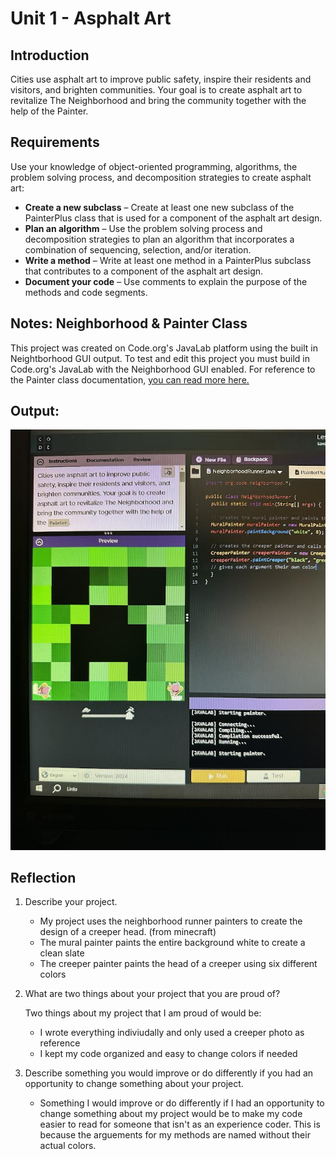 # Unit 1 - Asphalt Art

## Introduction

Cities use asphalt art to improve public safety, inspire their residents and visitors, and brighten communities. Your goal is to create asphalt art to revitalize The Neighborhood and bring the community together with the help of the Painter.

## Requirements

Use your knowledge of object-oriented programming, algorithms, the problem solving process, and decomposition strategies to create asphalt art:
- **Create a new subclass** – Create at least one new subclass of the PainterPlus class that is used for a component of the asphalt art design.
- **Plan an algorithm** – Use the problem solving process and decomposition strategies to plan an algorithm that incorporates a combination of sequencing, selection, and/or iteration.
- **Write a method** – Write at least one method in a PainterPlus subclass that contributes to a component of the asphalt art design.
- **Document your code** – Use comments to explain the purpose of the methods and code segments.

## Notes: Neighborhood & Painter Class

This project was created on Code.org's JavaLab platform using the built in Neightborhood GUI output. To test and edit this project you must build in Code.org's JavaLab with the Neighborhood GUI enabled. For reference to the Painter class documentation, [you can read more here.](https://studio.code.org/docs/ide/javalab/classes/Painter)

## Output:

![alt text](image.png)

## Reflection

1. Describe your project.

   - My project uses the neighborhood runner painters to create the design of a creeper head. (from minecraft)
   - The mural painter paints the entire background white to create a clean slate
   - The creeper painter paints the head of a creeper using six different colors

2. What are two things about your project that you are proud of?

    Two things about my project that I am proud of would be:
   - I wrote everything indiviudally and only used a creeper photo as reference
   - I kept my code organized and easy to change colors if needed

3. Describe something you would improve or do differently if you had an opportunity to change something about your project.

   - Something I would improve or do differently if I had an opportunity to change something about my project would be to make my code easier to read for someone that isn't as an experience coder. This is because the arguements for my methods are named without their actual colors.
